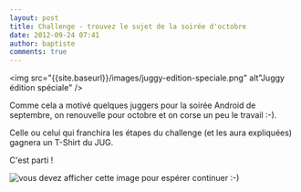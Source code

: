 ```yaml
---
layout: post
title: Challenge - trouvez le sujet de la soirée d'octobre
date: 2012-09-24 07:41
author: baptiste
comments: true
---
```

<img src="{{site.baseurl}}/images/juggy-edition-speciale.png" alt"Juggy édition spéciale" /><p>Comme cela a motivé quelques juggers pour la soirée Android de septembre, on renouvelle pour octobre et on corse un peu le travail :-).</p>
<p>Celle ou celui qui franchira les étapes du challenge (et les aura expliquées) gagnera un T-Shirt du JUG.</p>
<p>C'est parti !</p>

<img src="{{site.baseurl}}/images/qrcode-octobre-2012.png" alt="vous devez afficher cette image pour espérer continuer :-)" />
